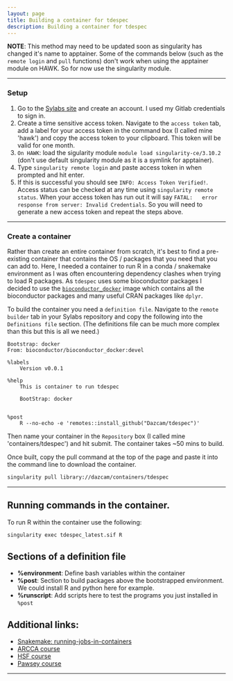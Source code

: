 ```yaml
---
layout: page
title: Building a container for tdespec
description: Building a container for tdespec
---
```


**NOTE**: This method may need to be updated soon as singularity has changed it's name to 
apptainer. Some of the commands below (such as the `remote login` and `pull`
functions) don't work when using the apptainer module on HAWK. So for now use the
singularity module.

***

### Setup 

1. Go to the [Sylabs site](https://cloud.sylabs.io) and create an account. I used my Gitlab
   credentials to sign in.
2. Create a time sensitive access token. Navigate to the `access token` tab, add a label for your 
access token in the command box (I called mine 'hawk') and copy the access token to 
your clipboard. This token will be valid for one month.
3. `On HAWK`: load the sigularity module `module load singularity-ce/3.10.2` (don't use default
   singularity module as it is a symlink for apptainer).
4. Type `singularity remote login` and paste access token in when prompted and hit enter. 
5. If this is successful you should see `INFO: Access Token Verified!`. Access status can be checked at any time using `singularity remote status`. When your access token has run out it will say `FATAL:   error response from server: Invalid Credentials`. So you will need to generate a new access token and repeat the steps above.

***

### Create a container

Rather than create an entire container from scratch, it's best to find a pre-existing container that contains
the OS / packages that you need that you can add to. Here, I needed a container to run R in a conda /
snakemake environment as I was often encountering dependency clashes when trying to load R packages.
As `tdespec` uses some bioconductor packages I decided to use the [`bioconductor_docker`](https://github.com/Bioconductor/bioconductor_docker/tree/devel) image which contains all the 
bioconductor packages and many useful CRAN packages like `dplyr`.

To build the container you need a `definition file`. Navigate to the `remote builder` tab
in your Sylabs repository and copy the following into the `Definitions file` section.
(The definitions file can be much more complex than this but this is all we need.) 


```
Bootstrap: docker
From: bioconductor/bioconductor_docker:devel

%labels
    Version v0.0.1

%help
    This is container to run tdespec 

    BootStrap: docker


%post
    R --no-echo -e 'remotes::install_github("Dazcam/tdespec")'
```

Then name your container in the `Repository` box (I called mine 'containers/tdespec') and hit
submit. The container takes ~50 mins to build.  

Once built, copy the pull command at the top of the page and paste it into 
the command line to download the container.

```bash
singularity pull library://dazcam/containers/tdespec
```

***

## Running commands in the container.

To run R within the container use the following:

```R
singularity exec tdespec_latest.sif R
```


## Sections of a definition file

- **%environment**: Define bash variables within the container
- **%post**: Section to build packages above the bootstrapped environment. We could install R and python here for example.
- **%runscript**: Add scripts here to test the programs you just installed in `%post`



## Additional links:

- [Snakemake: running-jobs-in-containers](https://snakemake.readthedocs.io/en/master/snakefiles/deployment.html#running-jobs-in-containers)
- [ARCCA course](https://arcca.github.io/intro_singularity/index.html)
- [HSF course](https://hsf-training.github.io/hsf-training-singularity-webpage/01-introduction/index.html)
- [Pawsey course](https://pawseysc.github.io/singularity-containers/index.html)

***

